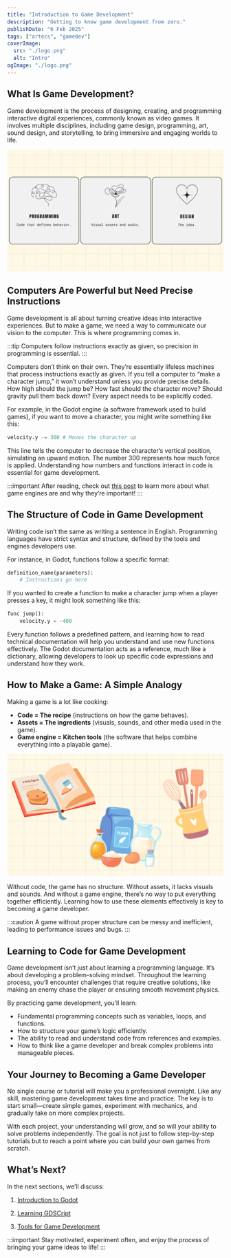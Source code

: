 ```yaml
---
title: "Introduction to Game Development"
description: "Getting to know game development from zero."
publishDate: "6 Feb 2025"
tags: ["artecs", "gamedev"]
coverImage:
  src: "./logo.png"
  alt: "Intro"
ogImage: "./logo.png"
---
```


## What Is Game Development?

Game development is the process of designing, creating, and programming interactive digital experiences, commonly known as video games. It involves multiple disciplines, including game design, programming, art, sound design, and storytelling, to bring immersive and engaging worlds to life.

![1](./1.png)

## Computers Are Powerful but Need Precise Instructions

Game development is all about turning creative ideas into interactive experiences. But to make a game, we need a way to communicate our vision to the computer. This is where programming comes in.

:::tip
Computers follow instructions exactly as given, so precision in programming is essential.
:::

Computers don’t think on their own. They’re essentially lifeless machines that process instructions exactly as given. If you tell a computer to “make a character jump,” it won’t understand unless you provide precise details. How high should the jump be? How fast should the character move? Should gravity pull them back down? Every aspect needs to be explicitly coded.

For example, in the Godot engine (a software framework used to build games), if you want to move a character, you might write something like this:

```python title="file.gd"
velocity.y -= 300 # Moves the character up
```

This line tells the computer to decrease the character’s vertical position, simulating an upward motion. The number 300 represents how much force is applied. Understanding how numbers and functions interact in code is essential for game development.

:::important
After reading, check out [this post](https://artecs.org/) to learn more about what game engines are and why they’re important!
:::

## The Structure of Code in Game Development

Writing code isn’t the same as writing a sentence in English. Programming languages have strict syntax and structure, defined by the tools and engines developers use.

For instance, in Godot, functions follow a specific format:

```python title="file.gd"
definition_name(parameters):
    # Instructions go here
```

If you wanted to create a function to make a character jump when a player presses a key, it might look something like this:

```python title="file.gd"
func jump():
    velocity.y = -400
```

Every function follows a predefined pattern, and learning how to read technical documentation will help you understand and use new functions effectively. The Godot documentation acts as a reference, much like a dictionary, allowing developers to look up specific code expressions and understand how they work.

## How to Make a Game: A Simple Analogy

Making a game is a lot like cooking:

- **Code = The recipe** (instructions on how the game behaves).
- **Assets = The ingredients** (visuals, sounds, and other media used in the game).
- **Game engine = Kitchen tools** (the software that helps combine everything into a playable game).

![2](./2.png)

Without code, the game has no structure. Without assets, it lacks visuals and sounds. And without a game engine, there’s no way to put everything together efficiently. Learning how to use these elements effectively is key to becoming a game developer.

:::caution
A game without proper structure can be messy and inefficient, leading to performance issues and bugs.
:::

## Learning to Code for Game Development

Game development isn’t just about learning a programming language. It’s about developing a problem-solving mindset. Throughout the learning process, you’ll encounter challenges that require creative solutions, like making an enemy chase the player or ensuring smooth movement physics.

By practicing game development, you’ll learn:

- Fundamental programming concepts such as variables, loops, and functions.
- How to structure your game’s logic efficiently.
- The ability to read and understand code from references and examples.
- How to think like a game developer and break complex problems into manageable pieces.

## Your Journey to Becoming a Game Developer

No single course or tutorial will make you a professional overnight. Like any skill, mastering game development takes time and practice. The key is to start small—create simple games, experiment with mechanics, and gradually take on more complex projects.

With each project, your understanding will grow, and so will your ability to solve problems independently. The goal is not just to follow step-by-step tutorials but to reach a point where you can build your own games from scratch.

## What’s Next?

In the next sections, we’ll discuss:

1. [Introduction to Godot](https://artecs.org/)

2. [Learning GDSCript](https://artecs.org/)

3. [Tools for Game Development](https://artecs.org/)

:::important
Stay motivated, experiment often, and enjoy the process of bringing your game ideas to life!
:::

